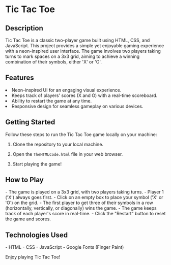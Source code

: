 # Tic Tac Toe
<!DOCTYPE html>
<html lang="en">
<body>
<h2> Description </h2> 
<p>Tic Tac Toe is a classic two-player game built using HTML, CSS, and JavaScript. This project provides a simple yet enjoyable gaming experience with a neon-inspired user interface. The game involves two players taking turns to mark spaces on a 3x3 grid, aiming to achieve a winning combination of their symbols, either 'X' or 'O'.</p>

<h2>Features</h2>
<p>
<li> Neon-inspired UI for an engaging visual experience.</li>
<li> Keeps track of players' scores (X and O) with a real-time scoreboard.</li>
<li> Ability to restart the game at any time.</li>
<li> Responsive design for seamless gameplay on various devices.</li>
</p>

<h2>Getting Started</h2>

<p> Follow these steps to run the Tic Tac Toe game locally on your machine:

1. Clone the repository to your local machine.
   
2. Open the `TheHTMLCode.html` file in your web browser.

3. Start playing the game!</p>

<h2>How to Play</h2>

<p>
- The game is played on a 3x3 grid, with two players taking turns.
- Player 1 ('X') always goes first.
- Click on an empty box to place your symbol ('X' or 'O') on the grid.
- The first player to get three of their symbols in a row (horizontally, vertically, or diagonally) wins the game.
- The game keeps track of each player's score in real-time.
- Click the "Restart" button to reset the game and scores.
</p>
<h2>Technologies Used</h2>
<p>
- HTML
- CSS
- JavaScript
- Google Fonts (Finger Paint)
</p>
<p>Enjoy playing Tic Tac Toe!</p>


</body>
